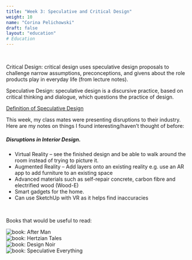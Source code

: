```yaml
---
title: "Week 3: Speculative and Critical Design"
weight: 10
name: "Corina Pelichowski"
draft: false
layout: "education"
# Education
---
```

<br>
<div class="container">
  <p>
    Critical Design: critical design uses speculative design proposals to challenge narrow assumptions, preconceptions, and givens about the role products play in everyday life (from lecture notes).
  </p>

  <p>
    Speculative Design: speculative design is a discursive practice, based on critical thinking and dialogue, which questions the practice of design.
  </p>

  <a href=http://speculative.hr/en/introduction-to-speculative-design-practice>Definition of Speculative Design</a>

  <p>
    This week, my class mates were presenting disruptions to their industry.  Here are my notes on things I found interesting/haven’t thought of before:
  </p>

  <h5>Disruptions in Interior Design.</h5>

  <ul>
    <li>Virtual Reality – see the finished design and be able to walk around the room instead of trying to picture it.</li>
    <li>Augmented Reality – Add layers onto an existing reality e.g. use an AR app to add furniture to an existing space</li>
    <li>Advanced materials such as self-repair concrete, carbon fibre and electrified wood (Wood-E)</li>
    <li>Smart gadgets for the home.</li>
    <li>Can use SketchUp with VR as it helps find inaccuracies</li>
  </ul>

  <br>
  <p>
    Books that would be useful to read:
  </p>
  <!--IMAGES-->
    <div class="card-group">
        <div class="card">
            <div class="card-body">
                <img src="/img/master_of_design/masters_ef/ef_3_1.jpg" alt="book: After Man">
            </div>
        </div>
        <div class="card">
            <div class="card-body">
                <img src="/img/master_of_design/masters_ef/ef_3_2.jpg" alt="book: Hertzian Tales">
            </div>
        </div>
        <div class="card">
            <div class="card-body">
                <img src="/img/master_of_design/masters_ef/ef_3_3.jpg" alt="book: Design Noir">
            </div>
        </div>
        <div class="card">
            <div class="card-body">
                <img src="/img/master_of_design/masters_ef/ef_3_4.jpg" alt="book: Speculative Everything">
            </div>
        </div>
    </div>
    <!--/IMAGES -->
</div>